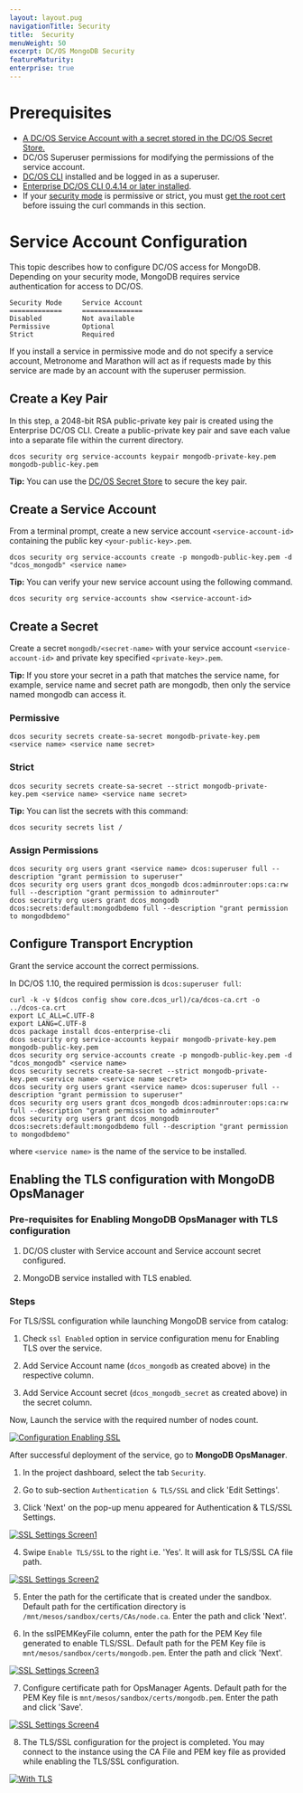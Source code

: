 ```yaml
---
layout: layout.pug
navigationTitle: Security
title:  Security
menuWeight: 50
excerpt: DC/OS MongoDB Security
featureMaturity:
enterprise: true
---
```


# Prerequisites
- [A DC/OS Service Account with a secret stored in the DC/OS Secret Store.](https://docs.mesosphere.com/latest/security/ent/service-auth/custom-service-auth/)
- DC/OS Superuser permissions for modifying the permissions of the service account.
- [DC/OS CLI](https://docs.mesosphere.com/1.10/cli/install/) installed and be logged in as a superuser.
- [Enterprise DC/OS CLI 0.4.14 or later installed](https://docs.mesosphere.com/1.10/cli/enterprise-cli/#ent-cli-install).
- If your [security mode](https://docs.mesosphere.com/1.10/security/ent/) is permissive or strict, you must [get the root cert](https://docs.mesosphere.com/1.10/security/ent/tls-ssl/get-cert/) before issuing the curl commands in this section.

# Service Account Configuration
This topic describes how to configure DC/OS access for MongoDB. Depending on your security mode, MongoDB requires service authentication for access to DC/OS.

    Security Mode     Service Account
    =============     ===============
    Disabled          Not available
    Permissive        Optional
    Strict 	          Required

If you install a service in permissive mode and do not specify a service account, Metronome and Marathon will act as if requests made by this service are made by an account with the superuser permission.

## Create a Key Pair

In this step, a 2048-bit RSA public-private key pair is created using the Enterprise DC/OS CLI.
Create a public-private key pair and save each value into a separate file within the current directory.

   ```shell
   dcos security org service-accounts keypair mongodb-private-key.pem mongodb-public-key.pem
   ```  
**Tip:** You can use the [DC/OS Secret Store](https://docs.mesosphere.com/1.10/security/ent/secrets/) to secure the key pair.

## Create a Service Account

From a terminal prompt, create a new service account `<service-account-id>` containing the public key `<your-public-key>.pem`.

   ```shell
   dcos security org service-accounts create -p mongodb-public-key.pem -d "dcos_mongodb" <service name>
   ``` 
**Tip:** You can verify your new service account using the following command.

   ```shell
   dcos security org service-accounts show <service-account-id>
   ``` 
## Create a Secret

Create a secret `mongodb/<secret-name>` with your service account `<service-account-id>` and private key specified `<private-key>.pem`.

**Tip:** If you store your secret in a path that matches the service name, for example, service name and secret path are mongodb, then only the service named mongodb can access it.

### Permissive     

   ```shell
   dcos security secrets create-sa-secret mongodb-private-key.pem <service name> <service name secret>
   ``` 
   
### Strict     

   ```shell
   dcos security secrets create-sa-secret --strict mongodb-private-key.pem <service name> <service name secret>
   ```    
**Tip:** You can list the secrets with this command:   
   ```shell
   dcos security secrets list /
   ```    

### Assign Permissions

   ```shell
   dcos security org users grant <service name> dcos:superuser full --description "grant permission to superuser" 
   dcos security org users grant dcos_mongodb dcos:adminrouter:ops:ca:rw full --description "grant permission to adminrouter"
   dcos security org users grant dcos_mongodb dcos:secrets:default:mongodbdemo full --description "grant permission to mongodbdemo"
   ```    


## Configure Transport Encryption

Grant the service account the correct permissions.

In DC/OS 1.10, the required permission is `dcos:superuser full`:

   ```shell
   curl -k -v $(dcos config show core.dcos_url)/ca/dcos-ca.crt -o ../dcos-ca.crt
   export LC_ALL=C.UTF-8
   export LANG=C.UTF-8
   dcos package install dcos-enterprise-cli
   dcos security org service-accounts keypair mongodb-private-key.pem mongodb-public-key.pem
   dcos security org service-accounts create -p mongodb-public-key.pem -d "dcos_mongodb" <service name>
   dcos security secrets create-sa-secret --strict mongodb-private-key.pem <service name> <service name secret>
   dcos security org users grant <service name> dcos:superuser full --description "grant permission to superuser"
   dcos security org users grant dcos_mongodb dcos:adminrouter:ops:ca:rw full --description "grant permission to adminrouter"
   dcos security org users grant dcos_mongodb dcos:secrets:default:mongodbdemo full --description "grant permission to mongodbdemo"
   ```
where `<service name>` is the name of the service to be installed.

## Enabling the TLS configuration with MongoDB OpsManager

### Pre-requisites for Enabling MongoDB OpsManager with TLS configuration
1) DC/OS cluster with Service account and Service account secret configured.

2) MongoDB service installed with TLS enabled.

### Steps
For TLS/SSL configuration while launching MongoDB service from catalog:
  1. Check `ssl Enabled` option in service configuration menu for Enabling TLS over the service.
  
  2. Add Service Account name (`dcos_mongodb` as created above) in the respective column.
   
  3. Add Service Account secret (`dcos_mongodb_secret` as created above) in the secret column.
  
  Now, Launch the service with the required number of nodes count.
  
  [<img src="../img/Ssl_enabled_config.png" alt="Configuration Enabling SSL"/>](../img/Ssl_enabled_config.png)
  
  After successful deployment of the service, go to **MongoDB OpsManager**. 
  
  1. In the project dashboard, select the tab `Security`.
  
  2. Go to sub-section `Authentication & TLS/SSL` and click 'Edit Settings'.
  
  3. Click 'Next' on the pop-up menu appeared for Authentication & TLS/SSL Settings.
  
  [<img src="../img/tls_setting_screen1.png" alt="SSL Settings Screen1"/>](../img/tls_setting_screen1.png)
  
  4. Swipe `Enable TLS/SSL` to the right i.e. 'Yes'. It will ask for TLS/SSL CA file path.
  
  [<img src="../img/tls_setting_screen2.png" alt="SSL Settings Screen2"/>](../img/tls_setting_screen2.png)
  
  5. Enter the path for the certificate that is created under the sandbox. Default path for the certification directory is `/mnt/mesos/sandbox/certs/CAs/node.ca`. Enter the path and click 'Next'.
  
  6. In the sslPEMKeyFile column, enter the path for the PEM Key file generated to enable TLS/SSL. Default path for the PEM Key file is `mnt/mesos/sandbox/certs/mongodb.pem`. Enter the path and click 'Next'.
  
  [<img src="../img/ssl_settings_screen3.png" alt="SSL Settings Screen3"/>](../img/ssl_settings_screen3.png)
  
  7. Configure certificate path for OpsManager Agents. Default path for the PEM Key file is `mnt/mesos/sandbox/certs/mongodb.pem`. Enter the path and click 'Save'.
  
  [<img src="../img/ssl_settings_screen4.png" alt="SSL Settings Screen4"/>](../img/ssl_settings_screen4.png)
  
  8. The TLS/SSL configuration for the project is completed. You may connect to the instance using the CA File and PEM key file as provided while enabling the TLS/SSL configuration.
  
  [<img src="../img/TLS_Config_connect.png" alt="With TLS"/>](../img/TLS_Config_connect.png)
  
  
